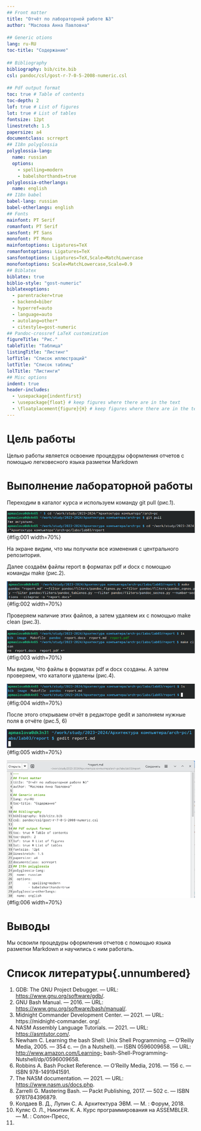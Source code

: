 ```yaml
---
## Front matter
title: "Отчёт по лабораторной работе №3"
author: "Маслова Анна Павловна"

## Generic otions
lang: ru-RU
toc-title: "Содержание"

## Bibliography
bibliography: bib/cite.bib
csl: pandoc/csl/gost-r-7-0-5-2008-numeric.csl

## Pdf output format
toc: true # Table of contents
toc-depth: 2
lof: true # List of figures
lot: true # List of tables
fontsize: 12pt
linestretch: 1.5
papersize: a4
documentclass: scrreprt
## I18n polyglossia
polyglossia-lang:
  name: russian
  options:
	- spelling=modern
	- babelshorthands=true
polyglossia-otherlangs:
  name: english
## I18n babel
babel-lang: russian
babel-otherlangs: english
## Fonts
mainfont: PT Serif
romanfont: PT Serif
sansfont: PT Sans
monofont: PT Mono
mainfontoptions: Ligatures=TeX
romanfontoptions: Ligatures=TeX
sansfontoptions: Ligatures=TeX,Scale=MatchLowercase
monofontoptions: Scale=MatchLowercase,Scale=0.9
## Biblatex
biblatex: true
biblio-style: "gost-numeric"
biblatexoptions:
  - parentracker=true
  - backend=biber
  - hyperref=auto
  - language=auto
  - autolang=other*
  - citestyle=gost-numeric
## Pandoc-crossref LaTeX customization
figureTitle: "Рис."
tableTitle: "Таблица"
listingTitle: "Листинг"
lofTitle: "Список иллюстраций"
lotTitle: "Список таблиц"
lolTitle: "Листинги"
## Misc options
indent: true
header-includes:
  - \usepackage{indentfirst}
  - \usepackage{float} # keep figures where there are in the text
  - \floatplacement{figure}{H} # keep figures where there are in the text
---
```


# Цель работы

Целью работы является освоение процедуры оформления отчетов с помощью легковесного
языка разметки Markdown


# Выполнение лабораторной работы

Переходим в каталог курса и используем команду git pull (рис.1).

![Переход в рабочее протранство](image/1.png){#fig:001 width=70%}

На экране видим, что мы получили все изменения с центрального репозитория. 

Далее создаём файлы report в форматах pdf и docx с помощью команды make (рис.2).

![Использовани команды make](image/2.png){#fig:002 width=70%}

Проверяем наличие этих файлов, а затем удаляем их с помощью make clean (рис.3).

![Использовани команды make](image/3.png){#fig:003 width=70%}

Мы видим, Что файлы в форматах pdf и docx созданы. 
А затем проверяем, что каталоги удалены (рис.4).

![Проверка](image/4.png){#fig:004 width=70%}

После этого открываем отчёт в редакторе gedit и заполняем нужные поля в отчёте (рис.5, 6)

![Открываем gedit](image/5.png){#fig:005 width=70%}

![Заполняем отчёт](image/6.png){#fig:006 width=70%}

# Выводы

Мы освоили процедуры оформления отчетов с помощью языка разметки Markdown и научились с ним работать.

# Список литературы{.unnumbered}

1. GDB: The GNU Project Debugger. — URL: https://www.gnu.org/software/gdb/.
2. GNU Bash Manual. — 2016. — URL: https://www.gnu.org/software/bash/manual/.
3. Midnight Commander Development Center. — 2021. — URL: https://midnight-commander.
org/.
4. NASM Assembly Language Tutorials. — 2021. — URL: https://asmtutor.com/.
5. Newham C. Learning the bash Shell: Unix Shell Programming. — O’Reilly Media, 2005. —
354 с. — (In a Nutshell). — ISBN 0596009658. — URL: http://www.amazon.com/Learning-
bash-Shell-Programming-Nutshell/dp/0596009658.
6. Robbins A. Bash Pocket Reference. — O’Reilly Media, 2016. — 156 с. — ISBN 978-1491941591.
7. The NASM documentation. — 2021. — URL: https://www.nasm.us/docs.php.
8. Zarrelli G. Mastering Bash. — Packt Publishing, 2017. — 502 с. — ISBN 9781784396879.
9. Колдаев В. Д., Лупин С. А. Архитектура ЭВМ. — М. : Форум, 2018.
10. Куляс О. Л., Никитин К. А. Курс программирования на ASSEMBLER. — М. : Солон-Пресс,
2017.
